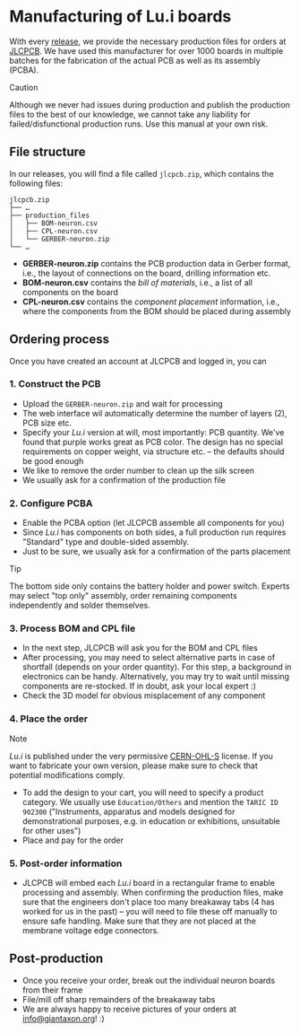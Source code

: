 # Manufacturing of Lu.i boards
With every [release](../../../releases), we provide the necessary production files for orders at [JLCPCB](https://jlcpcb.com/).
We have used this manufacturer for over 1000 boards in multiple batches for the fabrication of the actual PCB as well as its assembly (PCBA).

> [!CAUTION]
> Although we never had issues during production and publish the production files to the best of our knowledge, we cannot take any liability for failed/disfunctional production runs.
Use this manual at your own risk.

## File structure
In our releases, you will find a file called `jlcpcb.zip`, which contains the following files:
```
jlcpcb.zip
├── …
├── production_files
│   ├── BOM-neuron.csv
│   ├── CPL-neuron.csv
│   └── GERBER-neuron.zip
└── …
```

* **GERBER-neuron.zip** contains the PCB production data in Gerber format, i.e., the layout of connections on the board, drilling information etc.
* **BOM-neuron.csv** contains the *bill of materials*, i.e., a list of all components on the board 
* **CPL-neuron.csv** contains the *component placement* information, i.e., where the components from the BOM should be placed during assembly

## Ordering process
Once you have created an account at JLCPCB and logged in, you can

### 1. Construct the PCB
- Upload the `GERBER-neuron.zip` and wait for processing
- The web interface wil automatically determine the number of layers (2), PCB size etc.
- Specify your *Lu.i* version at will, most importantly: PCB quantity.
  We've found that purple works great as PCB color.
  The design has no special requirements on copper weight, via structure etc. – the defaults should be good enough
- We like to remove the order number to clean up the silk screen
- We usually ask for a confirmation of the production file

### 2. Configure PCBA
- Enable the PCBA option (let JLCPCB assemble all components for you)
- Since *Lu.i* has components on both sides, a full production run requires "Standard" type and double-sided assembly.
- Just to be sure, we usually ask for a confirmation of the parts placement

> [!TIP]
> The bottom side only contains the battery holder and power switch.
Experts may select "top only" assembly, order remaining components independently and solder themselves.

### 3. Process BOM and CPL file
- In the next step, JLCPCB will ask you for the BOM and CPL files
- After processing, you may need to select alternative parts in case of shortfall (depends on your order quantity).
  For this step, a background in electronics can be handy.
  Alternatively, you may try to wait until missing components are re-stocked.
  If in doubt, ask your local expert :)
- Check the 3D model for obvious misplacement of any component

### 4. Place the order
> [!NOTE]
> *Lu.i* is published under the very permissive [CERN-OHL-S](../LICENSE) license.
If you want to fabricate your own version, please make sure to check that potential modifications comply.

- To add the design to your cart, you will need to specify a product category.
  We usually use `Education/Others` and mention the `TARIC ID 902300` ("Instruments, apparatus and models designed for demonstrational purposes, e.g. in education or exhibitions, unsuitable for other uses")
- Place and pay for the order

### 5. Post-order information
- JLCPCB will embed each *Lu.i* board in a rectangular frame to enable processing and assembly.
  When confirming the production files, make sure that the engineers don't place too many breakaway tabs (4 has worked for us in the past) – you will need to file these off manually to ensure safe handling.
  Make sure that they are not placed at the membrane voltage edge connectors.

## Post-production
- Once you receive your order, break out the individual neuron boards from their frame
- File/mill off sharp remainders of the breakaway tabs
- We are always happy to receive pictures of your orders at [info@giantaxon.org](mailto:info@giantaxon.org)! :)
